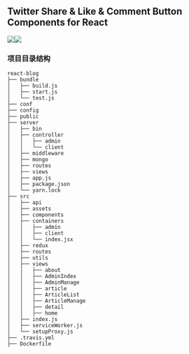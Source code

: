 
## Twitter Share & Like & Comment Button Components for React

![](https://img.shields.io/badge/license-MIT-brightgreen)![](https://img.shields.io/badge/virsion-0.0.1-orange)


### 项目目录结构
```
react-blog
├── bundle
│   ├── build.js
│   ├── start.js
│   └── test.js
├── conf
├── config
├── public
├── server
│   ├── bin
│   ├── controller
│   │   ├── admin
│   │   └── client
│   ├── middleware
│   ├── mongo
│   ├── routes
│   ├── views
│   ├── app.js
│   ├── package.json
│   └── yarn.lock
├── src
│   ├── api
│   ├── assets
│   ├── components
│   ├── containers
│   │   ├── admin
│   │   ├── client
│   │   └── index.jsx
│   ├── redux
│   ├── routes
│   ├── utils
│   ├── views
│   │   ├── about
│   │   ├── AdminIndex
│   │   ├── AdminManage
│   │   ├── article
│   │   ├── ArticleList
│   │   ├── ArticleManage
│   │   ├── detail
│   │   ├── home
│   ├── index.js
│   ├── serviceWorker.js
│   └── setupProxy.js
├── .travis.yml
├── Dockerfile
```

